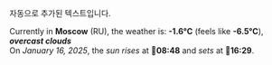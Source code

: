 
자동으로 추가된 텍스트입니다.

<!--START_SECTION:weather:moscow-->
Currently in **Moscow** (RU), the weather is: **-1.6°C** (feels like **-6.5°C**), ***overcast clouds***<br/>
On *January 16, 2025*, the *sun rises* at 🌅**08:48** and *sets* at 🌇**16:29**.
<!--END_SECTION:weather-->
